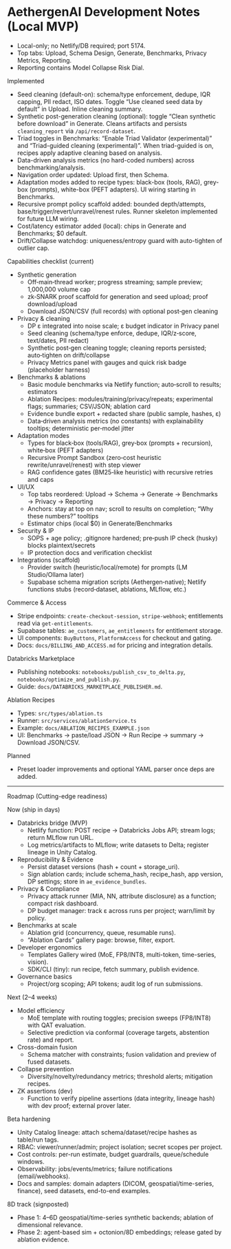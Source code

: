 # AethergenAI Development Notes (Local MVP)
- Local-only; no Netlify/DB required; port 5174.
- Top tabs: Upload, Schema Design, Generate, Benchmarks, Privacy Metrics, Reporting.
- Reporting contains Model Collapse Risk Dial.

Implemented
- Seed cleaning (default-on): schema/type enforcement, dedupe, IQR capping, PII redact, ISO dates. Toggle “Use cleaned seed data by default” in Upload. Inline cleaning summary.
- Synthetic post-generation cleaning (optional): toggle “Clean synthetic before download” in Generate. Cleans artifacts and persists `cleaning_report` via `/api/record-dataset`.
- Triad toggles in Benchmarks: “Enable Triad Validator (experimental)” and “Triad-guided cleaning (experimental)”. When triad-guided is on, recipes apply adaptive cleaning based on analysis.
- Data-driven analysis metrics (no hard-coded numbers) across benchmarking/analysis.
- Navigation order updated: Upload first, then Schema.
- Adaptation modes added to recipe types: black-box (tools, RAG), grey-box (prompts), white-box (PEFT adapters). UI wiring starting in Benchmarks.
 - Recursive prompt policy scaffold added: bounded depth/attempts, base/trigger/revert/unravel/renest rules. Runner skeleton implemented for future LLM wiring.
- Cost/latency estimator added (local): chips in Generate and Benchmarks; $0 default.
- Drift/Collapse watchdog: uniqueness/entropy guard with auto-tighten of outlier cap.

Capabilities checklist (current)
- Synthetic generation
  - Off‑main‑thread worker; progress streaming; sample preview; 1,000,000 volume cap
  - zk‑SNARK proof scaffold for generation and seed upload; proof download/upload
  - Download JSON/CSV (full records) with optional post‑gen cleaning
- Privacy & cleaning
  - DP ε integrated into noise scale; ε budget indicator in Privacy panel
  - Seed cleaning (schema/type enforce, dedupe, IQR/z‑score, text/dates, PII redact)
  - Synthetic post‑gen cleaning toggle; cleaning reports persisted; auto‑tighten on drift/collapse
  - Privacy Metrics panel with gauges and quick risk badge (placeholder harness)
- Benchmarks & ablations
  - Basic module benchmarks via Netlify function; auto‑scroll to results; estimators
  - Ablation Recipes: modules/training/privacy/repeats; experimental flags; summaries; CSV/JSON; ablation card
  - Evidence bundle export + redacted share (public sample, hashes, ε)
  - Data‑driven analysis metrics (no constants) with explainability tooltips; deterministic per‑model jitter
- Adaptation modes
  - Types for black‑box (tools/RAG), grey‑box (prompts + recursion), white‑box (PEFT adapters)
  - Recursive Prompt Sandbox (zero‑cost heuristic rewrite/unravel/renest) with step viewer
  - RAG confidence gates (BM25‑like heuristic) with recursive retries and caps
- UI/UX
  - Top tabs reordered: Upload → Schema → Generate → Benchmarks → Privacy → Reporting
  - Anchors: stay at top on nav; scroll to results on completion; “Why these numbers?” tooltips
  - Estimator chips (local $0) in Generate/Benchmarks
- Security & IP
  - SOPS + age policy; .gitignore hardened; pre‑push IP check (husky) blocks plaintext/secrets
  - IP protection docs and verification checklist
- Integrations (scaffold)
  - Provider switch (heuristic/local/remote) for prompts (LM Studio/Ollama later)
  - Supabase schema migration scripts (Aethergen‑native); Netlify functions stubs (record‑dataset, ablations, MLflow, etc.)

Commerce & Access
- Stripe endpoints: `create-checkout-session`, `stripe-webhook`; entitlements read via `get-entitlements`.
- Supabase tables: `ae_customers`, `ae_entitlements` for entitlement storage.
- UI components: `BuyButtons`, `PlatformAccess` for checkout and gating.
- Docs: `docs/BILLING_AND_ACCESS.md` for pricing and integration details.

Databricks Marketplace
- Publishing notebooks: `notebooks/publish_csv_to_delta.py`, `notebooks/optimize_and_publish.py`.
- Guide: `docs/DATABRICKS_MARKETPLACE_PUBLISHER.md`.


Ablation Recipes
- Types: `src/types/ablation.ts`
- Runner: `src/services/ablationService.ts`
- Example: `docs/ABLATION_RECIPES_EXAMPLE.json`
- UI: Benchmarks → paste/load JSON → Run Recipe → summary → Download JSON/CSV.

Planned
- Preset loader improvements and optional YAML parser once deps are added.

---

Roadmap (Cutting-edge readiness)

Now (ship in days)
- Databricks bridge (MVP)
  - Netlify function: POST recipe → Databricks Jobs API; stream logs; return MLflow run URL.
  - Log metrics/artifacts to MLflow; write datasets to Delta; register lineage in Unity Catalog.
- Reproducibility & Evidence
  - Persist dataset versions (hash + count + storage_uri).
  - Sign ablation cards; include schema_hash, recipe_hash, app version, DP settings; store in `ae_evidence_bundles`.
- Privacy & Compliance
  - Privacy attack runner (MIA, NN, attribute disclosure) as a function; compact risk dashboard.
  - DP budget manager: track ε across runs per project; warn/limit by policy.
- Benchmarks at scale
  - Ablation grid (concurrency, queue, resumable runs).
  - “Ablation Cards” gallery page: browse, filter, export.
- Developer ergonomics
  - Templates Gallery wired (MoE, FP8/INT8, multi-token, time-series, vision).
  - SDK/CLI (tiny): run recipe, fetch summary, publish evidence.
- Governance basics
  - Project/org scoping; API tokens; audit log of run submissions.

Next (2–4 weeks)
- Model efficiency
  - MoE template with routing toggles; precision sweeps (FP8/INT8) with QAT evaluation.
  - Selective prediction via conformal (coverage targets, abstention rate) and report.
- Cross-domain fusion
  - Schema matcher with constraints; fusion validation and preview of fused datasets.
- Collapse prevention
  - Diversity/novelty/redundancy metrics; threshold alerts; mitigation recipes.
- ZK assertions (dev)
  - Function to verify pipeline assertions (data integrity, lineage hash) with dev proof; external prover later.

Beta hardening
- Unity Catalog lineage: attach schema/dataset/recipe hashes as table/run tags.
- RBAC: viewer/runner/admin; project isolation; secret scopes per project.
- Cost controls: per-run estimate, budget guardrails, queue/schedule windows.
- Observability: jobs/events/metrics; failure notifications (email/webhooks).
- Docs and samples: domain adapters (DICOM, geospatial/time-series, finance), seed datasets, end-to-end examples.

8D track (signposted)
- Phase 1: 4–6D geospatial/time-series synthetic backends; ablation of dimensional relevance.
- Phase 2: agent-based sim + octonion/8D embeddings; release gated by ablation evidence.